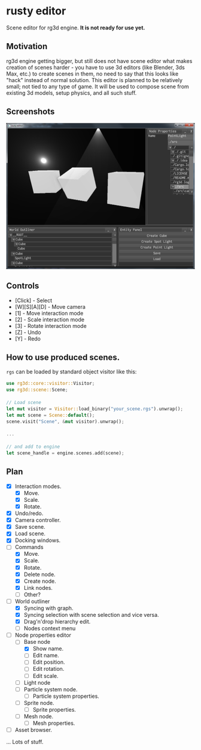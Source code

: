 # rusty editor

Scene editor for rg3d engine. **It is not ready for use yet.**

## Motivation

rg3d engine getting bigger, but still does not have scene editor what makes creation of scenes harder - you have to use 3d editors (like Blender, 3ds Max, etc.) to create scenes in them, no need to say that this looks like "hack" instead of normal solution. This editor is planned to be relatively small; not tied to any type of game. It will be used to compose scene from existing 3d models, setup physics, and all such stuff.

## Screenshots

![1](screenshots/1.png?raw=true "Editor")

## Controls

- [Click] - Select
- [W][S][A][D] - Move camera
- [1] - Move interaction mode
- [2] - Scale interaction mode
- [3] - Rotate interaction mode
- [Z] - Undo
- [Y] - Redo

## How to use produced scenes.

`rgs` can be loaded by standard object visitor like this:

```rust
use rg3d::core::visitor::Visitor;
use rg3d::scene::Scene;

// Load scene
let mut visitor = Visitor::load_binary("your_scene.rgs").unwrap();
let mut scene = Scene::default();
scene.visit("Scene", &mut visitor).unwrap();

...

// and add to engine
let scene_handle = engine.scenes.add(scene);

```

## Plan

- [x] Interaction modes.
	- [x] Move.
	- [x] Scale.
	- [x] Rotate.
- [x] Undo/redo.
- [x] Camera controller.
- [x] Save scene.
- [x] Load scene.
- [x] Docking windows.
- [ ] Commands
	- [x] Move.
	- [x] Scale.
	- [x] Rotate.
	- [x] Delete node.
	- [x] Create node.
	- [x] Link nodes.
	- [ ] Other?
- [ ] World outliner
	- [x] Syncing with graph.
	- [x] Syncing selection with scene selection and vice versa.
	- [x] Drag'n'drop hierarchy edit.
	- [ ] Nodes context menu
- [ ] Node properties editor
	- [ ] Base node
		- [x] Show name.
		- [ ] Edit name.
		- [ ] Edit position.
		- [ ] Edit rotation.
		- [ ] Edit scale.
	- [ ] Light node
	- [ ] Particle system node.
		- [ ] Particle system properties.
	- [ ] Sprite node.
		- [ ] Sprite properties.
	- [ ] Mesh node.
		- [ ] Mesh properties.
- [ ] Asset browser.

... Lots of stuff.